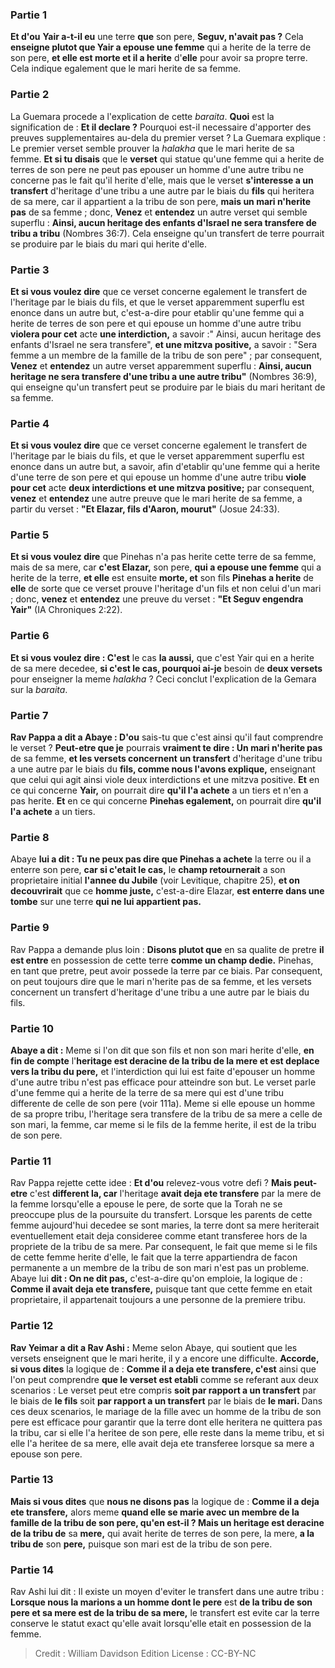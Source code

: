 
### Partie 1
<b>Et d'ou</b> <b>Yair a-t-il eu</b> une terre <b>que</b> son pere, <b>Seguv, n'avait pas ?</b> Cela <b>enseigne plutot que Yair a epouse une femme</b> qui a herite de la terre de son pere, <b>et elle est morte et il a herite</b> d'<b>elle</b> pour avoir sa propre terre. Cela indique egalement que le mari herite de sa femme.

### Partie 2
La Guemara procede a l'explication de cette <i>baraita</i>. <b>Quoi</b> est la signification de : <b>Et il declare ?</b> Pourquoi est-il necessaire d'apporter des preuves supplementaires au-dela du premier verset ? La Guemara explique : Le premier verset semble prouver la <i>halakha</i> que le mari herite de sa femme. <b>Et si tu disais</b> que le <b>verset</b> qui statue qu'une femme qui a herite de terres de son pere ne peut pas epouser un homme d'une autre tribu ne concerne pas le fait qu'il herite d'elle, mais que le verset <b>s'interesse a un transfert</b> d'heritage d'une tribu a une autre par le biais du <b>fils</b> qui heritera de sa mere, car il appartient a la tribu de son pere, <b>mais un mari n'herite pas</b> de sa femme ; donc, <b>Venez</b> et <b>entendez</b> un autre verset qui semble superflu : <b>Ainsi, aucun heritage des enfants d'Israel ne sera transfere de tribu a tribu</b> (Nombres 36:7). Cela enseigne qu'un transfert de terre pourrait se produire par le biais du mari qui herite d'elle.

### Partie 3
<b>Et si vous voulez dire</b> que ce verset concerne egalement le transfert de l'heritage par le biais du fils, et que le verset apparemment superflu est enonce dans un autre but, c'est-a-dire pour etablir qu'une femme qui a herite de terres de son pere et qui epouse un homme d'une autre tribu <b>violera pour cet</b> acte <b>une interdiction,</b> a savoir :" Ainsi, aucun heritage des enfants d'Israel ne sera transfere", <b>et une mitzva positive,</b> a savoir : "Sera femme a un membre de la famille de la tribu de son pere" ; par consequent, <b>Venez</b> et <b>entendez</b> un autre verset apparemment superflu : <b>Ainsi, aucun heritage ne sera transfere d'une tribu a une autre tribu"</b> (Nombres 36:9), qui enseigne qu'un transfert peut se produire par le biais du mari heritant de sa femme.

### Partie 4
<b>Et si vous voulez dire</b> que ce verset concerne egalement le transfert de l'heritage par le biais du fils, et que le verset apparemment superflu est enonce dans un autre but, a savoir, afin d'etablir qu'une femme qui a herite d'une terre de son pere et qui epouse un homme d'une autre tribu <b>viole pour cet</b> acte <b>deux interdictions et une mitzva positive;</b> par consequent, <b>venez</b> et <b>entendez</b> une autre preuve que le mari herite de sa femme, a partir du verset : <b>"Et Elazar, fils d'Aaron, mourut"</b> (Josue 24:33).

### Partie 5
<b>Et si vous voulez dire</b> que Pinehas n'a pas herite cette terre de sa femme, mais de sa mere, car <b>c'est Elazar,</b> son pere, <b>qui a epouse une femme</b> qui a herite de la terre, <b>et elle</b> est ensuite <b>morte, et</b> son fils <b>Pinehas a herite</b> de <b>elle</b> de sorte que ce verset prouve l'heritage d'un fils et non celui d'un mari ; donc, <b>venez</b> et <b>entendez</b> une preuve du verset : <b>"Et Seguv engendra Yair"</b> (IA Chroniques 2:22).

### Partie 6
<b>Et si vous voulez dire : C'est</b> le cas <b>la aussi,</b> que c'est Yair qui en a herite de sa mere decedee, <b>si c'est le cas, pourquoi ai-je</b> besoin de <b>deux versets</b> pour enseigner la meme <i>halakha</i> ? Ceci conclut l'explication de la Gemara sur la <i>baraita</i>.

### Partie 7
<b>Rav Pappa a dit a Abaye : D'ou</b> sais-tu que c'est ainsi qu'il faut comprendre le verset ? <b>Peut-etre que je</b> pourrais <b>vraiment te dire : Un mari n'herite pas</b> de sa femme, <b>et les versets concernent</b> <b>un transfert</b> d'heritage d'une tribu a une autre par le biais du <b>fils, comme nous l'avons explique,</b> enseignant que celui qui agit ainsi viole deux interdictions et une mitzva positive. <b>Et</b> en ce qui concerne <b>Yair,</b> on pourrait dire <b>qu'il l'a achete</b> a un tiers et n'en a pas herite. <b>Et</b> en ce qui concerne <b>Pinehas egalement,</b> on pourrait dire <b>qu'il l'a achete</b> a un tiers.

### Partie 8
Abaye <b>lui a dit : Tu ne peux pas dire que Pinehas a achete</b> la terre ou il a enterre son pere, <b>car si c'etait le cas,</b> le <b>champ retournerait</b> a son proprietaire initial <b>l'annee du Jubile</b> (voir Levitique, chapitre 25), <b>et on decouvrirait</b> que ce <b>homme juste,</b> c'est-a-dire Elazar, <b>est enterre dans une tombe</b> sur une terre <b>qui ne lui appartient pas.</b>

### Partie 9
Rav Pappa a demande plus loin : <b>Disons plutot que</b> en sa qualite de pretre <b>il est entre</b> en possession de cette terre <b>comme un champ dedie.</b> Pinehas, en tant que pretre, peut avoir possede la terre par ce biais. Par consequent, on peut toujours dire que le mari n'herite pas de sa femme, et les versets concernent un transfert d'heritage d'une tribu a une autre par le biais du fils.

### Partie 10
<b>Abaye a dit :</b> Meme si l'on dit que son fils et non son mari herite d'elle, <b>en fin de compte</b> l'<b>heritage est deracine de la tribu de la mere et est deplace vers la tribu du pere,</b> et l'interdiction qui lui est faite d'epouser un homme d'une autre tribu n'est pas efficace pour atteindre son but. Le verset parle d'une femme qui a herite de la terre de sa mere qui est d'une tribu differente de celle de son pere (voir 111a). Meme si elle epouse un homme de sa propre tribu, l'heritage sera transfere de la tribu de sa mere a celle de son mari, la femme, car meme si le fils de la femme herite, il est de la tribu de son pere.

### Partie 11
Rav Pappa rejette cette idee : <b>Et d'ou</b> relevez-vous votre defi ? <b>Mais peut-etre</b> c'est <b>different la, car</b> l'heritage <b>avait deja ete transfere</b> par la mere de la femme lorsqu'elle a epouse le pere, de sorte que la Torah ne se preoccupe plus de la poursuite du transfert. Lorsque les parents de cette femme aujourd'hui decedee se sont maries, la terre dont sa mere heriterait eventuellement etait deja consideree comme etant transferee hors de la propriete de la tribu de sa mere. Par consequent, le fait que meme si le fils de cette femme herite d'elle, le fait que la terre appartiendra de facon permanente a un membre de la tribu de son mari n'est pas un probleme. Abaye lui <b>dit : On ne dit pas,</b> c'est-a-dire qu'on emploie, la logique de : <b>Comme il avait deja ete transfere,</b> puisque tant que cette femme en etait proprietaire, il appartenait toujours a une personne de la premiere tribu.

### Partie 12
<b>Rav Yeimar a dit a Rav Ashi :</b> Meme selon Abaye, qui soutient que les versets enseignent que le mari herite, il y a encore une difficulte. <b>Accorde, si vous dites</b> la logique de : <b>Comme il a deja ete transfere, c'est</b> ainsi que l'on peut comprendre <b>que le verset est etabli</b> comme se referant aux deux scenarios : Le verset peut etre compris <b>soit par rapport a un transfert</b> par le biais de <b>le fils</b> soit <b>par rapport a un transfert</b> par le biais de <b>le mari. </b> Dans ces deux scenarios, le mariage de la fille avec un homme de la tribu de son pere est efficace pour garantir que la terre dont elle heritera ne quittera pas la tribu, car si elle l'a heritee de son pere, elle reste dans la meme tribu, et si elle l'a heritee de sa mere, elle avait deja ete transferee lorsque sa mere a epouse son pere.

### Partie 13
<b>Mais si vous dites</b> que <b>nous ne disons pas</b> la logique de : <b>Comme il a deja ete transfere,</b> alors meme <b>quand elle se marie avec un membre de la famille de la tribu de son pere, qu'en est-il ? Mais un heritage est deracine de la tribu de</b> sa <b>mere,</b> qui avait herite de terres de son pere, la mere, <b>a la tribu de</b> son <b>pere,</b> puisque son mari est de la tribu de son pere.

### Partie 14
Rav Ashi lui dit : Il existe un moyen d'eviter le transfert dans une autre tribu : <b>Lorsque nous la marions a un homme dont le pere</b> est <b>de la tribu de son pere et sa mere est de la tribu de sa mere,</b> le transfert est evite car la terre conserve le statut exact qu'elle avait lorsqu'elle etait en possession de la femme.

>Credit : William Davidson Edition
>License : CC-BY-NC